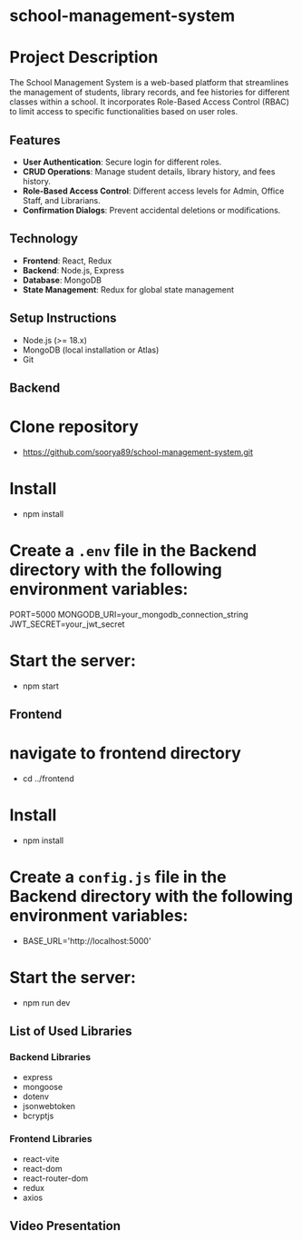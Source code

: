 # school-management-system

# Project Description

   The School Management System is a web-based platform that streamlines the management of students, library records, and fee histories for different classes within a school. It incorporates Role-Based Access Control (RBAC) to limit access to specific functionalities based on user roles.

## Features

- **User Authentication**: Secure login for different roles.
- **CRUD Operations**: Manage student details, library history, and fees history.
- **Role-Based Access Control**: Different access levels for Admin, Office Staff, and Librarians.
- **Confirmation Dialogs**: Prevent accidental deletions or modifications.

## Technology

- **Frontend**: React, Redux
- **Backend**: Node.js, Express
- **Database**: MongoDB
- **State Management**: Redux for global state management

## Setup Instructions
  
- Node.js (>= 18.x)
- MongoDB (local installation or Atlas)
- Git

## Backend

# Clone repository
- https://github.com/soorya89/school-management-system.git

# Install
- npm install

# Create a `.env` file in the Backend directory with the following environment variables:
  PORT=5000
  MONGODB_URI=your_mongodb_connection_string
  JWT_SECRET=your_jwt_secret

# Start the server:
- npm start
 
 
 ## Frontend
  
  # navigate to frontend directory
  - cd ../frontend
  
  # Install
  - npm install

  # Create a `config.js` file in the Backend directory with the following environment variables:
  - BASE_URL='http://localhost:5000'
  
  # Start the server:
  - npm run dev

  ## List of Used Libraries

### Backend Libraries

- express
- mongoose
- dotenv
- jsonwebtoken
- bcryptjs

### Frontend Libraries

- react-vite
- react-dom
- react-router-dom
- redux
- axios

## Video Presentation